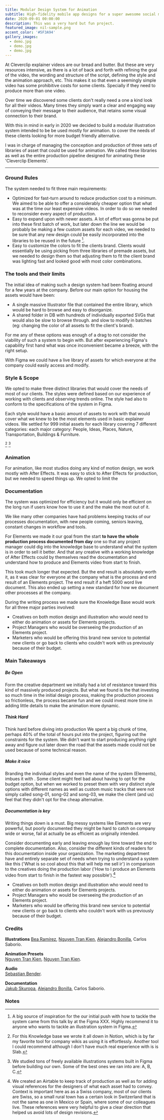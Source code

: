 ```yaml
---
title: Modular Design System for Animation
subtitle: High-fidelity mobile app designs for a super awesome social media company.
date: 2020-09-01 00:00:00
description: This was a very hard but fun project.
featured_image: nil-sample.png
accent_color: '#5F3A94'
gallery_images:
  - demo.jpg
  - demo.jpg
  - demo.jpg
---
```


At Cleverclip explainer videos are our bread and butter. But these are very resources intensive, as there is a lot of back and forth with refining the goal of the video, the  wording and structure of the script, defining the style and the animation approach, etc. This makes it so that even a seemingly simple video has some prohibitive costs for some clients. Specially if they need to produce more than one video.

Over time we discovered some clients don't really need a one a kind look for all their videos. Many times they simply want a clear and engaging way of conveying their message to their audience, that retains some visual connection to their brand.

With this in mind in early in 2020 we decided to build a modular illustration system intended to be be used mostly for animation. to cover the needs of these clients looking for more budget friendly alternative.

I was in charge of managing the conception and production of three sets of libraries of asset that could be used for animation. We called these libraries as well as the entire production pipeline designed for animating these 'Cleverclip Elements'.
****


### Ground Rules
The system needed to fit three main requirements:

* Optimized for fast-turn around to reduce production cost to a minimum. We aimed to be able to offer a considerably cheaper option that what was at the time our least expensive videos. In order to do so we needed to reconsider every aspect of production.
* Easy to expand upon with newer assets. A lot of effort was gonna be put into these first batch of work, but later down the line we would be probably be making a few custom assets for each video, we needed to be sure that any new design could be easily incorporated into the libraries to be reused in the future [^1].
* Easy to customize the colors to fit the clients brand. Clients would essentially be using picking from three libraries of premade assets, but we needed to design them so that adjusting them to fit the client brand was lighting fast and looked good with most color combinations.



### The tools and their limits
The initial idea of making such a design system had been floating around for a few years at the company.  Before our main option for housing the assets would have been:
- A single massive Illustrator file that contained the entire library, which would be hard to browse and easy to disorganize.
- A shared folder in DB with hundreds of individually exported SVGs that would also  be slow to browse through. and slow to modify in batches (eg: changing the color of all assets to fit the client's brand).

For me any of these options was enough of a drag to not consider the viability of such a system to begin with. But after experiencing Figma's capability first hand what was once inconvenient became a breeze, with the right setup.

With Figma we could have a live library of assets for which everyone at the company could easily access and modify.



### Style & Scope
We opted to make three distinct libraries that would cover the needs of most of our clients. The styles were defined based on our experience of working with clients and observing trends online. The style had also to conform to the specifications of the system in Figma.

Each style would have a basic amount of assets to work with that would cover what we knew to be the most elements used in basic explainer videos. We settled for 999 initial assets for each library covering 7 different categories:  each major category: People, Ideas, Places, Nature, Transportation, Buildings & Furniture.

[^3] [^2]


### Animation
For animation, like most studios doing any kind of motion design, we work mostly with After Effects. It was easy to stick to After Effects for production, but we needed to speed things up. We opted to limit the



### Documentation
The system was optimized for efficiency but it would only be efficient on the long run if users know how to use it and the make the most out of it.

We like many other companies have had problems keeping tracks of our processes documentation, with new people coming, seniors leaving, constant changes in workflow and tools.

For Elements we made it our goal from the start **to have the whole production process documented from day** one so that any project manager could dig into the knowledge base to understand what the system is in order to sell it better. And that any creative with a working knowledge of After Effects could by themselves read the documentation and understand how to produce and Elements video from start to finish.

This took much longer that expected. But the end result is absolutely worth it, as it was clear for everyone at the company what is the process and end result of an Elements project. The end result if a heft 5000 word live document. This also ended up setting a new standard for how we document other processes at the company.

During the writing process we made sure the Knowledge Base would work for all three major parties involved:

- Creatives on both motion design and illustration who would need to either do animation or assets for Elements projects.
- Project Managers who would be overseeing the production of an Elements project.
- Marketers who would be offering this brand new service to potential new clients or go back to clients who couldn't work with us previously because of their budget.



### Main Takeaways

##### Be Open
Form the creative department we initially had a lot of resistance toward this kind of massively produced projects. But what we found is the that investing so much time in the initial design process, making the production process so frictionless, the process became fun and we could invest more time in adding little details to make the animation more dynamic.

##### Think Hard
Think hard before diving into production We spent a big chunk of time, perhaps 40% of the total of hours put into the project, figuring out the constraints for the system. We didn't want to start producing anything right away and figure out later down the road that the assets made could not be used because of some technical reason.

##### Make it nice
Branding the individual styles and even the name of the system (Elements), imbues it with . Some client might feel bad about having to opt for the budget option, but when we worked to preset them with very distinct style options with different names as well as custom music tracks that were not simply called song-01, song-02 and song-03, we make the client (and us) feel that they didn't opt for the cheap alternative.

##### Documentation is key
Writing things down is a must. Big messy systems like Elements are very powerful, but poorly documented they might be hard to catch on company wide or worse, fail at actually be as efficient as originally intended.

Consider documenting early and leaving enough lay time toward the end to complete documentation. Also, consider the different kinds of readers for this documentation inside your organization. The marketing department have and entirely separate set of needs when trying to understand a system like this ('What is so cool about this that will help me sell ir') in comparison to the creatives doing the production labor ('How to I produce an Elements video from start to finish in the fastest way possible').[^4]

- Creatives on both motion design and illustration who would need to either do animation or assets for Elements projects.
- Project Managers who would be overseeing the production of an Elements project.
- Marketers who would be offering this brand new service to potential new clients or go back to clients who couldn't work with us previously because of their budget.

### Credits

**Illustrations**
[Bea Ramírez](https://dribbble.com/Beavaquero), [Nguyen Tran Kien](https://dribbble.com/Stairwaytohell), [Alejandro Bonilla](https://vimeo.com/alejandrobonilla), Carlos Saborío.

**Animation Presets**  
[Nguyen Tran Kien](https://dribbble.com/Stairwaytohell), [Nguyen Tran Kien](https://dribbble.com/Stairwaytohell).

**Audio**  
[Sebastian Bender](http://www.sebastianbendermusic.com/about/).

**Documentation**  
[Jakub Skuropa](https://vimeo.com/jakubskorupa), [Alejandro Bonilla](https://vimeo.com/jakubskorupa), Carlos Saborío.


### Notes
[^1]: A big source of inspiration for the our initial push with how to tackle the system came from this talk by at the Figma XXX. Highly recommend it to anyone who wants to tackle an illustration system in Figma.
[^2]: We studied tons of freely available illustrations systems built in Figma before building our own. Some of the best ones we ran into are: A, B, C.
[^3]: For this Knowledge base we wrote it all down in Notion, which is by far my favorite tool for company wikis as using it is effortlessly. Another tool I could recommend although I don't have much real experience with is is Slab.
[^4]: We created an Airtable to keep track of production as well as for adding visual references for the designers of what each asset had to convey. Context is important here as as a Swiss company, most of our clients are Swiss, so a small rural town has a certain look in Switzerland that is not the same as one in Mexico or Spain, where some of our colleagues live. These references were very helpful to give a clear direction that helped us avoid lots of design revisions.
